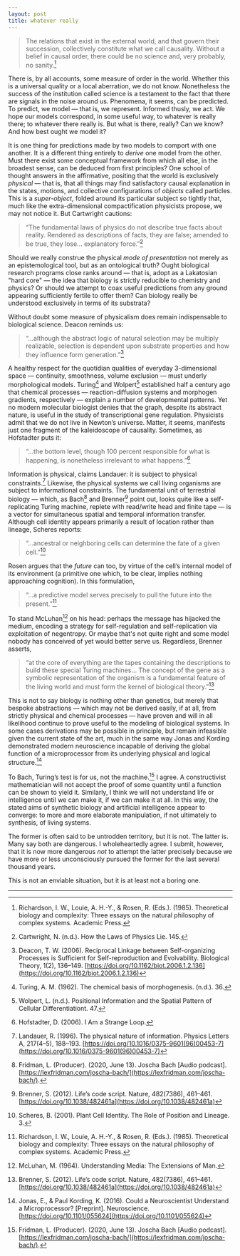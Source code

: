 ```yaml
---
layout: post
title: whatever really
---
```


> The relations that exist in the external world, and that govern their succession, collectively constitute what we call causality. Without a belief in causal order, there could be no science and, very probably, no sanity.[^1]

There is, by all accounts, some measure of order in the world. Whether this is a universal quality or a local aberration, we do not know. Nonetheless the success of the institution called science is a testament to the fact that there are signals in the noise around us. Phenomena, it seems, can be predicted. To predict, we model — that is, we represent. Informed thusly, we act. We hope our models correspond, in some useful way, to whatever is really there; to whatever there really is. But what is there, really? Can we know? And how best ought we model it?

It is one thing for predictions made by two models to comport with one another. It is a different thing entirely to *derive* one model from the other. Must there exist some conceptual framework from which all else, in the broadest sense, can be deduced from first principles? One school of thought answers in the affirmative, positing that the world is exclusively *physical* &mdash; that is, that all things may find satisfactory causal explanation in the states, motions, and collective configurations of *objects* called particles. This is a *super-object*, folded around its particular subject so tightly that, much like the extra-dimensional compactification physicists propose, we may not notice it. But Cartwright cautions:

> “The fundamental laws of physics do not describe true facts about reality. Rendered as descriptions of facts, they are false; amended to be true, they lose... explanatory force.”[^2]

Should we really construe the physical *mode of presentation* not merely as an epistemological tool, but as an ontological truth? Ought biological research programs close ranks around &mdash; that is, adopt as a Lakatosian "hard core" &mdash; the idea that biology is strictly reducible to chemistry and physics? Or should we attempt to coax useful predictions from any ground appearing sufficiently fertile to offer them? Can biology really be understood exclusively in terms of its substrata?

Without doubt some measure of physicalism does remain indispensable to biological science. Deacon reminds us:

> “...although the abstract logic of natural selection may be multiply realizable, selection is dependent upon substrate properties and how they influence form generation.”[^3]

A healthy respect for the quotidian qualities of everyday 3-dimensional space — continuity, smoothness, volume exclusion — must underly morphological models. Turing[^4] and Wolpert[^5] established half a century ago that chemical processes — reaction-diffusion systems and morphogen gradients, respectively — explain a number of developmental patterns. Yet no modern molecular biologist denies that the graph, despite its abstract nature, is useful in the study of transcriptional gene regulation. Physicists admit that we do not live in Newton’s universe. Matter, it seems, manifests just one fragment of the kaleidoscope of causality. Sometimes, as Hofstadter puts it:

> “...the bottom level, though 100 percent responsible for what is happening, is nonetheless irrelevant to what happens.”[^6]

Information is physical, claims Landauer: it is subject to physical constraints.[^7] Likewise, the physical systems we call living organisms are subject to informational constraints. The fundamental unit of terrestrial biology — which, as Bach[^8] and Brenner[^9] point out, looks quite like a self-replicating Turing machine, replete with read/write head and finite tape — is a vector for simultaneous spatial and temporal information transfer. Although cell identity appears primarily a result of location rather than lineage, Scheres reports:

> “...ancestral or neighboring cells can determine the fate of a given cell.”[^10]

Rosen argues that the *future* can too, by virtue of the cell’s internal model of its environment (a primitive one which, to be clear, implies nothing approaching cognition). In this formulation,

> “...a predictive model serves precisely to pull the future into the present.”[^1]

To stand McLuhan[^11] on his head: perhaps the message has hijacked the medium, encoding a strategy for self-regulation and self-replication via exploitation of negentropy. Or maybe that's not quite right and some model nobody has conceived of yet would better serve us. Regardless, Brenner asserts,

> “at the core of everything are the tapes containing the descriptions to build these special Turing machines… The concept of the gene as a symbolic representation of the organism is a fundamental feature of the living world and must form the kernel of biological theory.”[^9]

This is not to say biology is nothing other than genetics, but merely that bespoke abstractions — which may not be derived easily, if at all, from strictly physical and chemical processes — have proven and will in all likelihood continue to prove useful to the modeling of biological systems. In some cases derivations may be possible in principle, but remain infeasible given the current state of the art, much in the same way Jonas and Kording demonstrated modern neuroscience incapable of deriving the global function of a microprocessor from its underlying physical and logical structure.[^12]

To Bach, Turing’s test is for us, not the machine.[^8] I agree. A constructivist mathematician will not accept the proof of some quantity until a function can be shown to yield it. Similarly, I think we will not understand life or intelligence until we can make it, if we can make it at all. In this way, the stated aims of synthetic biology and artificial intelligence appear to converge: to more and more elaborate manipulation, if not ultimately to synthesis, of living systems.

The former is often said to be untrodden territory, but it is not. The latter is. Many say both are dangerous. I wholeheartedly agree. I submit, however, that it is now more dangerous *not* to attempt the latter precisely because we have more or less unconsciously pursued the former for the last several thousand years.

This is not an enviable situation, but it is at least not a boring one.

---

[^1]: Richardson, I. W., Louie, A. H.-Y., & Rosen, R. (Eds.). (1985). Theoretical biology and complexity: Three essays on the natural philosophy of complex systems. Academic Press.

[^2]: Cartwright, N. (n.d.). How the Laws of Physics Lie. 145.

[^3]: Deacon, T. W. (2006). Reciprocal Linkage between Self-organizing Processes is Sufficient for Self-reproduction and Evolvability. Biological Theory, 1(2), 136–149. [https://doi.org/10.1162/biot.2006.1.2.136](https://doi.org/10.1162/biot.2006.1.2.136)

[^4]: Turing, A. M. (1962). The chemical basis of morphogenesis. (n.d.). 36.

[^5]: Wolpert, L. (n.d.). Positional Information and the Spatial Pattern of Cellular Differentiationt. 47.

[^6]: Hofstadter, D. (2006). I Am a Strange Loop.

[^7]: Landauer, R. (1996). The physical nature of information. Physics Letters A, 217(4–5), 188–193. [https://doi.org/10.1016/0375-9601(96)00453-7](https://doi.org/10.1016/0375-9601(96)00453-7)

[^8]: Fridman, L. (Producer). (2020, June 13). Joscha Bach [Audio podcast]. [https://lexfridman.com/joscha-bach/](https://lexfridman.com/joscha-bach/).

[^9]: Brenner, S. (2012). Life’s code script. Nature, 482(7386), 461–461. [https://doi.org/10.1038/482461a](https://doi.org/10.1038/482461a)

[^10]: Scheres, B. (2001). Plant Cell Identity. The Role of Position and Lineage. 3.

[^11]: McLuhan, M. (1964). Understanding Media: The Extensions of Man.

[^12]: Jonas, E., & Paul Kording, K. (2016). Could a Neuroscientist Understand a Microprocessor? [Preprint]. Neuroscience. [https://doi.org/10.1101/055624](https://doi.org/10.1101/055624)
